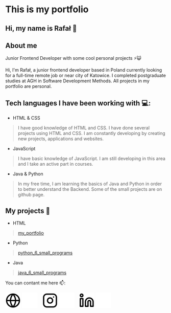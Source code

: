 # This is my portfolio
## Hi, my name is Rafał 👋

## About me
Junior Frontend Developer with some cool personal projects ⚡😺

Hi, I'm Rafał, a junior frontend developer based in Poland currently looking for a full-time remote job or near city of Katowice. I completed postgraduate studies at AGH in Software Development Methods. All projects in my portfolio are personal. 

## Tech languages I have been working with 💻:

+ HTML & CSS
> I have good knowledge of HTML and CSS. I have done several projects using HTML and CSS. I am constantly developing by creating new projects, applications and websites.
+ JavaScript
> I have basic knowledge of JavaScript. I am still developing in this area and I take an active part in courses.
+ Java & Python
> In my free time, I am learning the basics of Java and Python in order to better understand the Backend. Some of the small projects are on github page.

## My projects 👷

+ HTML
> [my_portfolio](https://github.com/rafaladach/my_portfolio.git)
+ Python
> [python_6_small_programs](https://github.com/rafaladach/python_6_small_programs.git)
+ Java
> [java_6_small_programs](https://github.com/rafaladach/java_6_small_programs.git)

You can contant me here 📫:
<br/>
<br/>
[![website](./img/globe-light.svg)](https://rafaladach.github.io/my_portfolio/#gh-light-mode-only)
[![website](./img/globe-dark.svg)](https://rafaladach.github.io/my_portfolio/#gh-dark-mode-only)
&nbsp;&nbsp;
[![website](./img/instagram-light.svg)](https://instagram.com/adachinio/#gh-light-mode-only)
[![website](./img/instagram-dark.svg)](https://instagram.com/adachinio/#gh-light-dark-only)
&nbsp;&nbsp;
[![website](./img/linkedin-light.svg)](https://linkedin.com/in/rafaladach1995/#gh-light-mode-only)
[![website](./img/linkedin-dark.svg)](https://linkedin.com/in/rafaladach1995/#gh-dark-mode-only)


</details>

[website]: https://rafaladach.github.io/my_portfolio/
[facebook]: https://facebook.com/rafaladach95
[instagram]: https://instagram.com/adachinio/
[linkedin]: https://linkedin.com/in/rafaladach1995/
